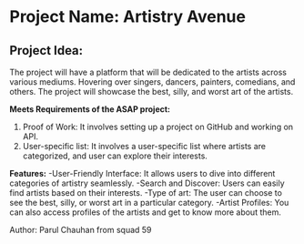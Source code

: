 # **Project Name: Artistry Avenue**

## **Project Idea:** 
The project will have a platform that will be dedicated to the artists across various mediums. Hovering over singers, dancers, painters, comedians, and others. The project will showcase the best, silly, and worst art of the artists.

**Meets Requirements of the ASAP project:** 
1. Proof of Work: It involves setting up a project on GitHub and working on API. 
2. User-specific list: It involves a user-specific list where artists are categorized, and user can explore their interests.

**Features:**
-User-Friendly Interface: It allows users to dive into different categories of artistry seamlessly.
-Search and Discover: Users can easily find artists based on their interests.
-Type of art: The user can choose to see the best, silly, or worst art in a particular category.
-Artist Profiles: You can also access profiles of the artists and get to know more about them.

Author: Parul Chauhan from squad 59
